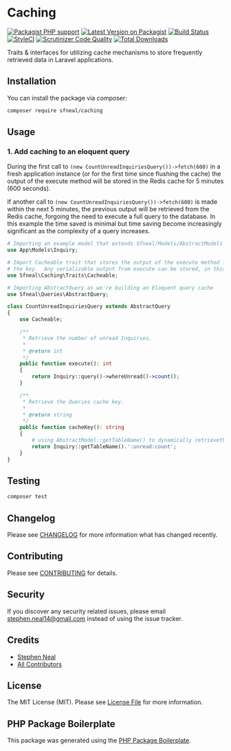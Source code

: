 # Caching

[![Packagist PHP support](https://img.shields.io/packagist/php-v/sfneal/caching)](https://packagist.org/packages/sfneal/caching)
[![Latest Version on Packagist](https://img.shields.io/packagist/v/sfneal/caching.svg?style=flat-square)](https://packagist.org/packages/sfneal/caching)
[![Build Status](https://travis-ci.com/sfneal/caching.svg?branch=master&style=flat-square)](https://travis-ci.com/sfneal/caching)
[![StyleCI](https://github.styleci.io/repos/288491935/shield?branch=master)](https://github.styleci.io/repos/288491935?branch=master)
[![Scrutinizer Code Quality](https://scrutinizer-ci.com/g/sfneal/caching/badges/quality-score.png?b=master)](https://scrutinizer-ci.com/g/sfneal/caching/?branch=master)
[![Total Downloads](https://img.shields.io/packagist/dt/sfneal/caching.svg?style=flat-square)](https://packagist.org/packages/sfneal/caching)

Traits & interfaces for utilizing cache mechanisms to store frequently retrieved data in Laravel applications.


## Installation

You can install the package via composer:

```bash
composer require sfneal/caching
```

## Usage


### 1. Add caching to an eloquent query
During the first call to `(new CountUnreadInquiriesQuery())->fetch(600)` in a fresh application instance
(or for the first time since flushing the cache) the output of the execute method will be stored in
the Redis cache for 5 minutes (600 seconds).

If another call to `(new CountUnreadInquiriesQuery())->fetch(600)` is made within the next 5 minutes, the
previous output will be retrieved from the Redis cache, forgoing the need to execute a full query to the
database.  In this example the time saved is minimal but time saving become increasingly significant as
the complexity of a query increases.

``` php
# Importing an example model that extends Sfneal/Models/AbstractModels
use App\Models\Inquiry;

# Import Cacheable trait that stores the output of the execute method in a Redis cache using the cacheKey method to set
# the key.  Any serializable output from execute can be stored, in this case we're simply storing an integer
use Sfneal\Caching\Traits\Cacheable;

# Importing AbstractQuery as we're building an Eloquent query cache
use Sfneal\Queries\AbstractQuery;

class CountUnreadInquiriesQuery extends AbstractQuery
{
    use Cacheable;

    /**
     * Retrieve the number of unread Inquiries.
     *
     * @return int
     */
    public function execute(): int
    {
        return Inquiry::query()->whereUnread()->count();
    }

    /**
     * Retrieve the Queries cache key.
     *
     * @return string
     */
    public function cacheKey(): string
    {
        # using AbstractModel::getTableName() to dynamically retrievethetable name to set the cache prefix
        return Inquiry::getTableName().':unread:count';
    }
}
```


## Testing

``` bash
composer test
```

## Changelog

Please see [CHANGELOG](CHANGELOG.md) for more information what has changed recently.

## Contributing

Please see [CONTRIBUTING](CONTRIBUTING.md) for details.

## Security

If you discover any security related issues, please email stephen.neal14@gmail.com instead of using the issue tracker.

## Credits

- [Stephen Neal](https://github.com/sfneal)
- [All Contributors](../../contributors)

## License

The MIT License (MIT). Please see [License File](LICENSE.md) for more information.

## PHP Package Boilerplate

This package was generated using the [PHP Package Boilerplate](https://laravelpackageboilerplate.com).
